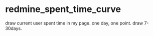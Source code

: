 # redmine_spent_time_curve
draw current user spent time in my page. one day, one point. draw 7-30days.

